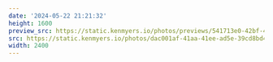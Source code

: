 ```yaml
---
date: '2024-05-22 21:21:32'
height: 1600
preview_src: https://static.kenmyers.io/photos/previews/541713e0-42bf-4e6f-a656-c2b9b4b44c2e.webp
src: https://static.kenmyers.io/photos/dac001af-41aa-41ee-ad5e-39cd8bd41044.jpg
width: 2400
---
```

